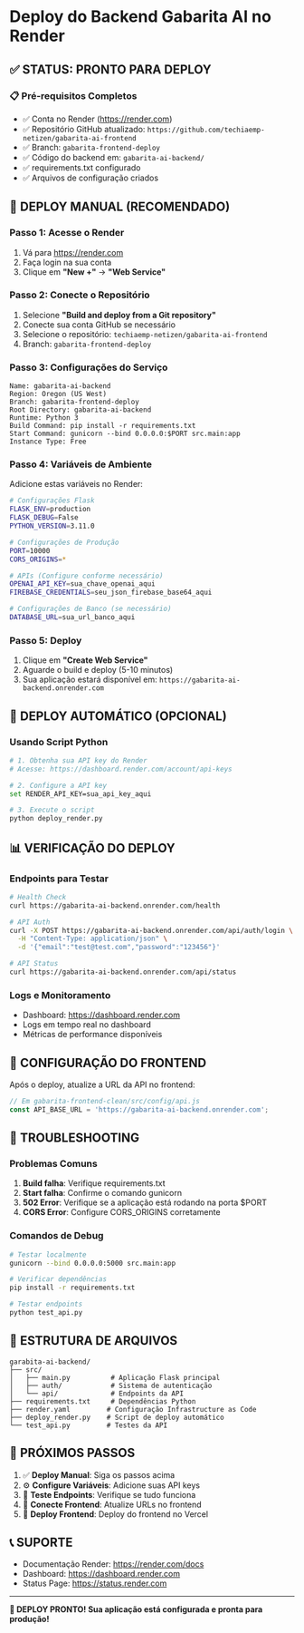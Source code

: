 # Deploy do Backend Gabarita AI no Render

## ✅ STATUS: PRONTO PARA DEPLOY

### 📋 Pré-requisitos Completos
- ✅ Conta no Render (https://render.com)
- ✅ Repositório GitHub atualizado: `https://github.com/techiaemp-netizen/gabarita-ai-frontend`
- ✅ Branch: `gabarita-frontend-deploy`
- ✅ Código do backend em: `gabarita-ai-backend/`
- ✅ requirements.txt configurado
- ✅ Arquivos de configuração criados

## 🚀 DEPLOY MANUAL (RECOMENDADO)

### Passo 1: Acesse o Render
1. Vá para https://render.com
2. Faça login na sua conta
3. Clique em **"New +"** → **"Web Service"**

### Passo 2: Conecte o Repositório
1. Selecione **"Build and deploy from a Git repository"**
2. Conecte sua conta GitHub se necessário
3. Selecione o repositório: `techiaemp-netizen/gabarita-ai-frontend`
4. Branch: `gabarita-frontend-deploy`

### Passo 3: Configurações do Serviço
```
Name: gabarita-ai-backend
Region: Oregon (US West)
Branch: gabarita-frontend-deploy
Root Directory: gabarita-ai-backend
Runtime: Python 3
Build Command: pip install -r requirements.txt
Start Command: gunicorn --bind 0.0.0.0:$PORT src.main:app
Instance Type: Free
```

### Passo 4: Variáveis de Ambiente
Adicione estas variáveis no Render:

```bash
# Configurações Flask
FLASK_ENV=production
FLASK_DEBUG=False
PYTHON_VERSION=3.11.0

# Configurações de Produção
PORT=10000
CORS_ORIGINS=*

# APIs (Configure conforme necessário)
OPENAI_API_KEY=sua_chave_openai_aqui
FIREBASE_CREDENTIALS=seu_json_firebase_base64_aqui

# Configurações de Banco (se necessário)
DATABASE_URL=sua_url_banco_aqui
```

### Passo 5: Deploy
1. Clique em **"Create Web Service"**
2. Aguarde o build e deploy (5-10 minutos)
3. Sua aplicação estará disponível em: `https://gabarita-ai-backend.onrender.com`

## 🔧 DEPLOY AUTOMÁTICO (OPCIONAL)

### Usando Script Python
```bash
# 1. Obtenha sua API key do Render
# Acesse: https://dashboard.render.com/account/api-keys

# 2. Configure a API key
set RENDER_API_KEY=sua_api_key_aqui

# 3. Execute o script
python deploy_render.py
```

## 📊 VERIFICAÇÃO DO DEPLOY

### Endpoints para Testar
```bash
# Health Check
curl https://gabarita-ai-backend.onrender.com/health

# API Auth
curl -X POST https://gabarita-ai-backend.onrender.com/api/auth/login \
  -H "Content-Type: application/json" \
  -d '{"email":"test@test.com","password":"123456"}'

# API Status
curl https://gabarita-ai-backend.onrender.com/api/status
```

### Logs e Monitoramento
- Dashboard: https://dashboard.render.com
- Logs em tempo real no dashboard
- Métricas de performance disponíveis

## 🔗 CONFIGURAÇÃO DO FRONTEND

Após o deploy, atualize a URL da API no frontend:

```javascript
// Em gabarita-frontend-clean/src/config/api.js
const API_BASE_URL = 'https://gabarita-ai-backend.onrender.com';
```

## 🐛 TROUBLESHOOTING

### Problemas Comuns
1. **Build falha**: Verifique requirements.txt
2. **Start falha**: Confirme o comando gunicorn
3. **502 Error**: Verifique se a aplicação está rodando na porta $PORT
4. **CORS Error**: Configure CORS_ORIGINS corretamente

### Comandos de Debug
```bash
# Testar localmente
gunicorn --bind 0.0.0.0:5000 src.main:app

# Verificar dependências
pip install -r requirements.txt

# Testar endpoints
python test_api.py
```

## 📁 ESTRUTURA DE ARQUIVOS

```
garabita-ai-backend/
├── src/
│   ├── main.py          # Aplicação Flask principal
│   ├── auth/            # Sistema de autenticação
│   └── api/             # Endpoints da API
├── requirements.txt     # Dependências Python
├── render.yaml         # Configuração Infrastructure as Code
├── deploy_render.py    # Script de deploy automático
└── test_api.py         # Testes da API
```

## 🎯 PRÓXIMOS PASSOS

1. ✅ **Deploy Manual**: Siga os passos acima
2. ⚙️ **Configure Variáveis**: Adicione suas API keys
3. 🧪 **Teste Endpoints**: Verifique se tudo funciona
4. 🔗 **Conecte Frontend**: Atualize URLs no frontend
5. 🚀 **Deploy Frontend**: Deploy do frontend no Vercel

## 📞 SUPORTE

- Documentação Render: https://render.com/docs
- Dashboard: https://dashboard.render.com
- Status Page: https://status.render.com

---

**🎉 DEPLOY PRONTO! Sua aplicação está configurada e pronta para produção!**